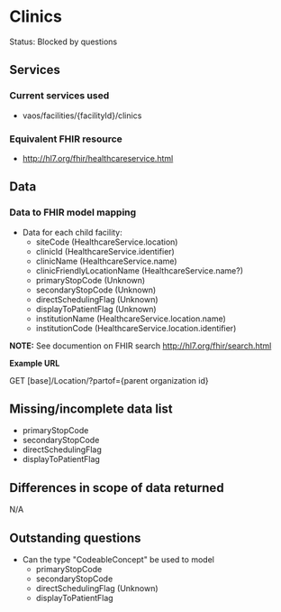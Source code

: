 # Clinics
Status: Blocked by questions

## Services
### Current services used
- vaos/facilities/{facilityId}/clinics

### Equivalent FHIR resource
- http://hl7.org/fhir/healthcareservice.html

## Data
### Data to FHIR model mapping
- Data for each child facility:
  - siteCode (HealthcareService.location)
  - clinicId (HealthcareService.identifier)
  - clinicName (HealthcareService.name)
  - clinicFriendlyLocationName (HealthcareService.name?)
  - primaryStopCode (Unknown)
  - secondaryStopCode (Unknown)
  - directSchedulingFlag (Unknown)
  - displayToPatientFlag (Unknown)
  - institutionName (HealthcareService.location.name)
  - institutionCode (HealthcareService.location.identifier)

**NOTE:**
See documention on FHIR search http://hl7.org/fhir/search.html

**Example URL**

GET [base]/Location/?partof={parent organization id}

## Missing/incomplete data list
- primaryStopCode
- secondaryStopCode
- directSchedulingFlag
- displayToPatientFlag

## Differences in scope of data returned
N/A

## Outstanding questions
- Can the type "CodeableConcept" be used to model
  - primaryStopCode
  - secondaryStopCode
  - directSchedulingFlag (Unknown)
  - displayToPatientFlag
